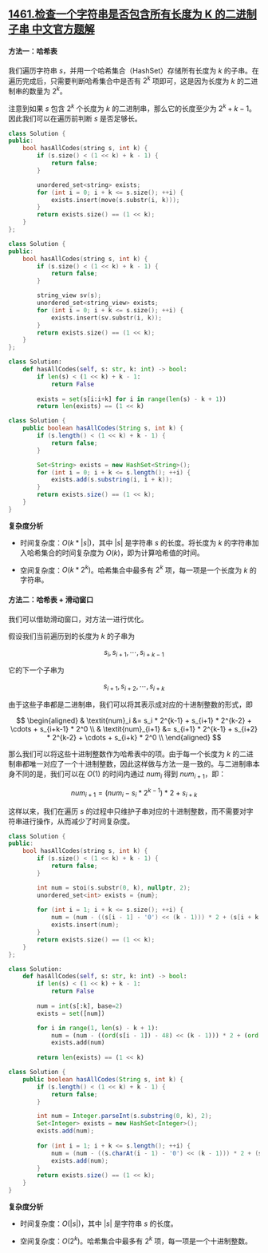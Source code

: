 ## [1461.检查一个字符串是否包含所有长度为 K 的二进制子串 中文官方题解](https://leetcode.cn/problems/check-if-a-string-contains-all-binary-codes-of-size-k/solutions/100000/jian-cha-yi-ge-zi-fu-chuan-shi-fou-bao-h-1no1)
#### 方法一：哈希表

我们遍历字符串 $s$，并用一个哈希集合（HashSet）存储所有长度为 $k$ 的子串。在遍历完成后，只需要判断哈希集合中是否有 $2^k$ 项即可，这是因为长度为 $k$ 的二进制串的数量为 $2^k$。

注意到如果 $s$ 包含 $2^k$ 个长度为 $k$ 的二进制串，那么它的长度至少为 $2^k+k-1$。因此我们可以在遍历前判断 $s$ 是否足够长。

```C++ [sol1-C++]
class Solution {
public:
    bool hasAllCodes(string s, int k) {
        if (s.size() < (1 << k) + k - 1) {
            return false;
        }

        unordered_set<string> exists;
        for (int i = 0; i + k <= s.size(); ++i) {
            exists.insert(move(s.substr(i, k)));
        }
        return exists.size() == (1 << k);
    }
};
```

```C++ [sol1-C++17]
class Solution {
public:
    bool hasAllCodes(string s, int k) {
        if (s.size() < (1 << k) + k - 1) {
            return false;
        }

        string_view sv(s);
        unordered_set<string_view> exists;
        for (int i = 0; i + k <= s.size(); ++i) {
            exists.insert(sv.substr(i, k));
        }
        return exists.size() == (1 << k);
    }
};
```

```Python [sol1-Python3]
class Solution:
    def hasAllCodes(self, s: str, k: int) -> bool:
        if len(s) < (1 << k) + k - 1:
            return False
        
        exists = set(s[i:i+k] for i in range(len(s) - k + 1))
        return len(exists) == (1 << k)
```

```Java [sol1-Java]
class Solution {
    public boolean hasAllCodes(String s, int k) {
        if (s.length() < (1 << k) + k - 1) {
            return false;
        }

        Set<String> exists = new HashSet<String>();
        for (int i = 0; i + k <= s.length(); ++i) {
            exists.add(s.substring(i, i + k));
        }
        return exists.size() == (1 << k);
    }
}
```

**复杂度分析**

- 时间复杂度：$O(k * |s|)$，其中 $|s|$ 是字符串 $s$ 的长度。将长度为 $k$ 的字符串加入哈希集合的时间复杂度为 $O(k)$，即为计算哈希值的时间。

- 空间复杂度：$O(k * 2^k)$。哈希集合中最多有 $2^k$ 项，每一项是一个长度为 $k$ 的字符串。

#### 方法二：哈希表 + 滑动窗口

我们可以借助滑动窗口，对方法一进行优化。

假设我们当前遍历到的长度为 $k$ 的子串为

$$
s_i, s_{i+1}, \cdots, s_{i+k-1}
$$

它的下一个子串为

$$
s_{i+1}, s_{i+2}, \cdots, s_{i+k}
$$

由于这些子串都是二进制串，我们可以将其表示成对应的十进制整数的形式，即

$$
\begin{aligned}
    & \textit{num}_i &= s_i * 2^{k-1} + s_{i+1} * 2^{k-2} + \cdots + s_{i+k-1} * 2^0 \\
    & \textit{num}_{i+1} &= s_{i+1} * 2^{k-1} + s_{i+2} * 2^{k-2} + \cdots + s_{i+k} * 2^0 \\
\end{aligned}
$$

那么我们可以将这些十进制整数作为哈希表中的项。由于每一个长度为 $k$ 的二进制串都唯一对应了一个十进制整数，因此这样做与方法一是一致的。与二进制串本身不同的是，我们可以在 $O(1)$ 的时间内通过 $\textit{num}_i$ 得到 $\textit{num}_{i+1}$，即：

$$
num_{i+1} = (num_{i} - s_i * 2^{k-1}) * 2 + s_{i+k}
$$

这样以来，我们在遍历 $s$ 的过程中只维护子串对应的十进制整数，而不需要对字符串进行操作，从而减少了时间复杂度。


```C++ [sol2-C++]
class Solution {
public:
    bool hasAllCodes(string s, int k) {
        if (s.size() < (1 << k) + k - 1) {
            return false;
        }

        int num = stoi(s.substr(0, k), nullptr, 2);
        unordered_set<int> exists = {num};
        
        for (int i = 1; i + k <= s.size(); ++i) {
            num = (num - ((s[i - 1] - '0') << (k - 1))) * 2 + (s[i + k - 1] - '0');
            exists.insert(num);
        }
        return exists.size() == (1 << k);
    }
};
```

```Python [sol2-Python3]
class Solution:
    def hasAllCodes(self, s: str, k: int) -> bool:
        if len(s) < (1 << k) + k - 1:
            return False
        
        num = int(s[:k], base=2)
        exists = set([num])

        for i in range(1, len(s) - k + 1):
            num = (num - ((ord(s[i - 1]) - 48) << (k - 1))) * 2 + (ord(s[i + k - 1]) - 48)
            exists.add(num)
        
        return len(exists) == (1 << k)
```

```Java [sol2-Java]
class Solution {
    public boolean hasAllCodes(String s, int k) {
        if (s.length() < (1 << k) + k - 1) {
            return false;
        }

        int num = Integer.parseInt(s.substring(0, k), 2);
        Set<Integer> exists = new HashSet<Integer>();
        exists.add(num);
        
        for (int i = 1; i + k <= s.length(); ++i) {
            num = (num - ((s.charAt(i - 1) - '0') << (k - 1))) * 2 + (s.charAt(i + k - 1) - '0');
            exists.add(num);
        }
        return exists.size() == (1 << k);
    }
}
```

**复杂度分析**

- 时间复杂度：$O(|s|)$，其中 $|s|$ 是字符串 $s$ 的长度。

- 空间复杂度：$O(2^k)$。哈希集合中最多有 $2^k$ 项，每一项是一个十进制整数。